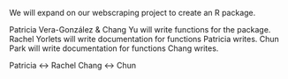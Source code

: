 We will expand on our webscraping project to create an R package.

<Functions Pair>
Patricia Vera-González &
Chang Yu
  will write functions for the package.

<Documentation Pair>
Rachel Yorlets
  will write documentation for functions Patricia writes.
Chun Park
  will write documentation for functions Chang writes.
  

Patricia <-> Rachel
Chang    <-> Chun
